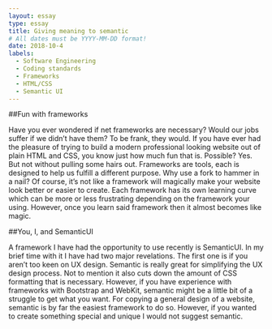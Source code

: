 ```yaml
---
layout: essay
type: essay
title: Giving meaning to semantic
# All dates must be YYYY-MM-DD format!
date: 2018-10-4
labels:
  - Software Engineering
  - Coding standards
  - Frameworks
  - HTML/CSS
  - Semantic UI
---
```



##Fun with frameworks

Have you ever wondered if net frameworks are necessary? Would our jobs suffer if we didn’t have them? To be frank, they would. If you have ever had the pleasure of trying to build a modern professional looking website out of plain HTML and CSS, you know just how much fun that is. Possible? Yes. But not without pulling some hairs out. Frameworks are tools, each is designed to help us fulfill a different purpose. Why use a fork to hammer in a nail? Of course, it’s not like a framework will magically make your website look better or easier to create. Each framework has its own learning curve which can be more or less frustrating depending on the framework your using. However, once you learn said framework then it almost becomes like magic.

##You, I, and SemanticUI

A framework I have had the opportunity to use recently is SemanticUI. In my brief time with it I have had two major revelations. The first one is if you aren’t too keen on UX design. Semantic is really great for simplifying the UX design process. Not to mention it also cuts down the amount of CSS formatting that is necessary. However, if you have experience with frameworks with Bootstrap and WebKit, semantic might be a little bit of a struggle to get what you want. For copying a general design of a website, semantic is by far the easiest framework to do so. However, if you wanted to create something special and unique I would not suggest semantic.



